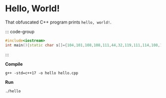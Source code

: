 # Hello, World!

That obfuscated C++ program prints `hello, world!`.

::: code-group

```cpp [hello.cpp] :line-numbers
#include<iostream>
int main(){static char s[]={104,101,108,108,111,44,32,119,111,114,108,100,33,10,0};for(char*p=s;*p;)std::cout<<*p++;}
```

:::

**Compile**

```shell
g++ -std=c++17 -o hello hello.cpp
```

**Run**

```shell
./hello
```
